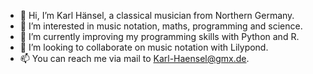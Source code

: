 - 👋 Hi, I’m Karl Hänsel, a classical musician from Northern Germany.
- 👀 I’m interested in music notation, maths, programming and science.
- 🌱 I’m currently improving my programming skills with Python and R.
- 💞️ I’m looking to collaborate on music notation with Lilypond.
- 📫 You can reach me via mail to Karl-Haensel@gmx.de.

<!---
karlhaensel/karlhaensel is a ✨ special ✨ repository because its `README.md` (this file) appears on your GitHub profile.
You can click the Preview link to take a look at your changes.
--->
